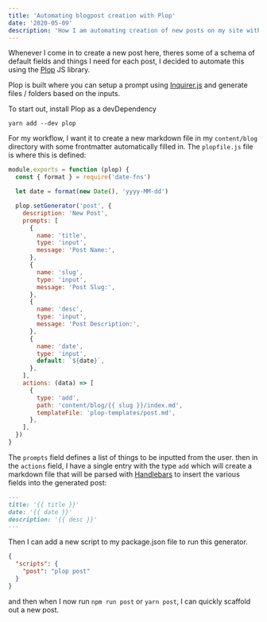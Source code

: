 ```yaml
---
title: 'Automating blogpost creation with Plop'
date: '2020-05-09'
description: 'How I am automating creation of new posts on my site with Plop'
---
```


Whenever I come in to create a new post here, theres some of a schema of default fields and things I need for each post, I decided to automate this using the [Plop](https://plopjs.com/) JS library.

Plop is built where you can setup a prompt using [Inquirer.js](https://github.com/SBoudrias/Inquirer.js/) and generate files / folders based on the inputs.

To start out, install Plop as a devDependency

```shell
yarn add --dev plop
```

For my workflow, I want it to create a new markdown file in my `content/blog` directory with some frontmatter automatically filled in. The `plopfile.js` file is where this is defined:

```js title=plopfile.js
module.exports = function (plop) {
  const { format } = require('date-fns')

  let date = format(new Date(), 'yyyy-MM-dd')

  plop.setGenerator('post', {
    description: 'New Post',
    prompts: [
      {
        name: 'title',
        type: 'input',
        message: 'Post Name:',
      },
      {
        name: 'slug',
        type: 'input',
        message: 'Post Slug:',
      },
      {
        name: 'desc',
        type: 'input',
        message: 'Post Description:',
      },
      {
        name: 'date',
        type: 'input',
        default: `${date}`,
      },
    ],
    actions: (data) => [
      {
        type: 'add',
        path: 'content/blog/{{ slug }}/index.md',
        templateFile: 'plop-templates/post.md',
      },
    ],
  })
}
```

The `prompts` field defines a list of things to be inputted from the user. then in the `actions` field, I have a single entry with the type `add` which will create a markdown file that will be parsed with [Handlebars](https://handlebarsjs.com/) to insert the various fields into the generated post:

```markdown title=plop-templates/post.md
---
title: '{{ title }}'
date: '{{ date }}'
description: '{{ desc }}'
---
```

Then I can add a new script to my package.json file to run this generator.

```json title=package.json
{
  "scripts": {
    "post": "plop post"
  }
}
```

and then when I now run `npm run post` or `yarn post`, I can quickly scaffold out a new post.
